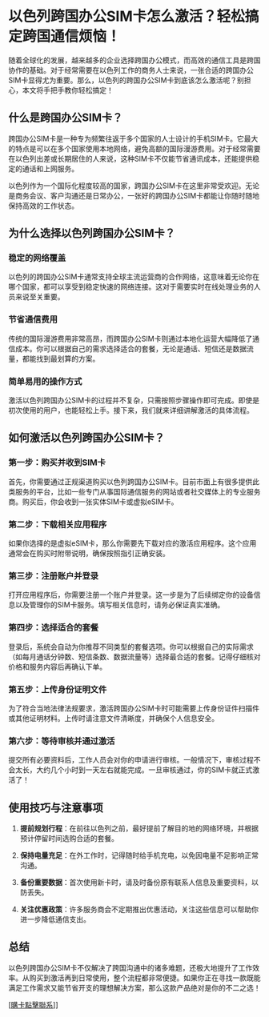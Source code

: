 # 以色列跨国办公SIM卡怎么激活？轻松搞定跨国通信烦恼！

随着全球化的发展，越来越多的企业选择跨国办公模式，而高效的通信工具是跨国协作的基础。对于经常需要在以色列工作的商务人士来说，一张合适的跨国办公SIM卡显得尤为重要。那么，以色列的跨国办公SIM卡到底该怎么激活呢？别担心，本文将手把手教你轻松搞定！

## 什么是跨国办公SIM卡？

跨国办公SIM卡是一种专为频繁往返于多个国家的人士设计的手机SIM卡。它最大的特点是可以在多个国家使用本地网络，避免高额的国际漫游费用。对于经常需要在以色列出差或长期居住的人来说，这种SIM卡不仅能节省通讯成本，还能提供稳定的通话和上网服务。

以色列作为一个国际化程度较高的国家，跨国办公SIM卡在这里非常受欢迎。无论是商务会议、客户沟通还是日常办公，一张好的跨国办公SIM卡都能让你随时随地保持高效的工作状态。

## 为什么选择以色列跨国办公SIM卡？

### 稳定的网络覆盖

以色列的跨国办公SIM卡通常支持全球主流运营商的合作网络，这意味着无论你在哪个国家，都可以享受到稳定快速的网络连接。这对于需要实时在线处理业务的人员来说至关重要。

### 节省通信费用

传统的国际漫游费用非常高昂，而跨国办公SIM卡则通过本地化运营大幅降低了通信成本。你可以根据自己的需求选择适合的套餐，无论是通话、短信还是数据流量，都能找到最划算的方案。

### 简单易用的操作方式

激活以色列跨国办公SIM卡的过程并不复杂，只需按照步骤操作即可完成。即使是初次使用的用户，也能轻松上手。接下来，我们就来详细讲解激活的具体流程。

## 如何激活以色列跨国办公SIM卡？

### 第一步：购买并收到SIM卡

首先，你需要通过正规渠道购买以色列跨国办公SIM卡。目前市面上有很多提供此类服务的平台，比如一些专门从事国际通信服务的网站或者社交媒体上的专业服务商。购买后，你会收到一张实体SIM卡或虚拟eSIM卡。

### 第二步：下载相关应用程序

如果你选择的是虚拟eSIM卡，那么你需要先下载对应的激活应用程序。这个应用通常会在购买时附带说明，确保按照指引正确安装。

### 第三步：注册账户并登录

打开应用程序后，你需要注册一个账户并登录。这一步是为了后续绑定你的设备信息以及管理你的SIM卡服务。填写相关信息时，请务必保证真实准确。

### 第四步：选择适合的套餐

登录后，系统会自动为你推荐不同类型的套餐选项。你可以根据自己的实际需求（如每月通话分钟数、短信条数、数据流量等）选择最合适的套餐。记得仔细核对价格和服务内容后再确认下单。

### 第五步：上传身份证明文件

为了符合当地法律法规要求，激活跨国办公SIM卡时可能需要上传身份证件扫描件或其他证明材料。上传时请注意文件清晰度，并确保个人信息安全。

### 第六步：等待审核并通过激活

提交所有必要资料后，工作人员会对你的申请进行审核。一般情况下，审核过程不会太长，大约几个小时到一天左右就能完成。一旦审核通过，你的SIM卡就正式激活了！

## 使用技巧与注意事项

1. **提前规划行程**：在前往以色列之前，最好提前了解目的地的网络环境，并根据预计停留时间选购合适的套餐。
   
2. **保持电量充足**：在外工作时，记得随时给手机充电，以免因电量不足影响正常沟通。

3. **备份重要数据**：首次使用新卡时，请及时备份原有联系人信息及重要资料，以防丢失。

4. **关注优惠政策**：许多服务商会不定期推出优惠活动，关注这些信息可以帮助你进一步降低通信支出。

## 总结

以色列跨国办公SIM卡不仅解决了跨国沟通中的诸多难题，还极大地提升了工作效率。从购买到激活再到日常使用，整个流程都非常便捷。如果你正在寻找一款既能满足工作需求又能节省开支的理想解决方案，那么这款产品绝对是你的不二之选！

[[購卡點擊聯系](https://t.me/s/esim1088)]]